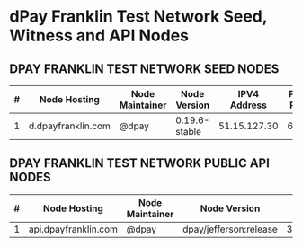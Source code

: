 # dPay Franklin Test Network Seed, Witness and API Nodes

## DPAY FRANKLIN TEST NETWORK SEED NODES

|  # |         Node Hosting        | Node Maintainer  | Node Version  | IPV4 Address  |  Peer Port  |
|----|-----------------------------|------------------|---------------|---------------|-------------|
| 1  | d.dpayfranklin.com          |     @dpay        | 0.19.6-stable | 51.15.127.30    |    6620   |

## DPAY FRANKLIN TEST NETWORK PUBLIC API NODES

| # |         Node Hosting        | Node Maintainer |       Node Version     |  IPV4 Address | Peer Port |
|---|-----------------------------|-----------------|------------------------|---------------|-----------|
| 1 | api.dpayfranklin.com        |     @dpay       | dpay/jefferson:release | 35.221.127.225|    443    |
